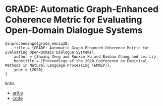 # GRADE: Automatic Graph-Enhanced Coherence Metric for Evaluating Open-Domain Dialogue Systems

```
@inproceedings{grade_emnlp20,
    title = {GRADE: Automatic Graph-Enhanced Coherence Metric for Evaluating Open-Domain Dialogue Systems},
    author = {Shuang Zeng and Runxin Xu and Baobao Chang and Lei Li},
    booktitle = {Proceedings of the 2020 Conference on Empirical Methods in Natural Language Processing (EMNLP)},
    year = {2020}
}
```

links
- [arXiv](https://arxiv.org/abs/2010.03994)
- [code](https://github.com/li3cmz/GRADE)
